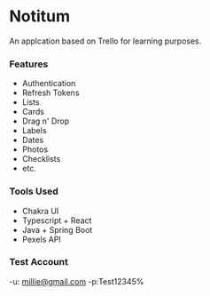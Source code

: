 # Notitum

An applcation based on Trello for learning purposes.

### Features

- Authentication
- Refresh Tokens
- Lists
- Cards
- Drag n' Drop
- Labels
- Dates
- Photos
- Checklists
- etc.

### Tools Used

- Chakra UI
- Typescript + React
- Java + Spring Boot
- Pexels API

### Test Account

-u: millie@gmail.com -p:Test12345%
